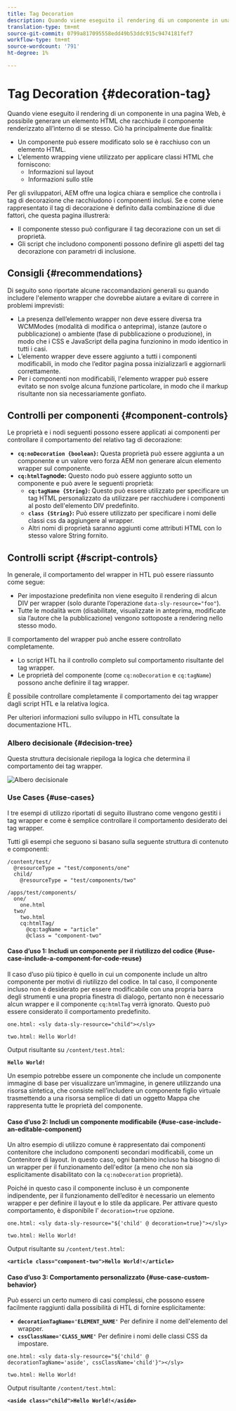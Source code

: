 ```yaml
---
title: Tag Decoration
description: Quando viene eseguito il rendering di un componente in una pagina Web, è possibile generare un elemento HTML che racchiude il componente renderizzato all’interno di se stesso. Per gli sviluppatori, AEM offre una logica chiara e semplice che controlla i tag di decorazione che racchiudono i componenti inclusi.
translation-type: tm+mt
source-git-commit: 0799a817095558edd49b53ddc915c9474181fef7
workflow-type: tm+mt
source-wordcount: '791'
ht-degree: 1%

---
```



# Tag Decoration {#decoration-tag}

Quando viene eseguito il rendering di un componente in una pagina Web, è possibile generare un elemento HTML che racchiude il componente renderizzato all’interno di se stesso. Ciò ha principalmente due finalità:

* Un componente può essere modificato solo se è racchiuso con un elemento HTML.
* L&#39;elemento wrapping viene utilizzato per applicare classi HTML che forniscono:
   * Informazioni sul layout
   * Informazioni sullo stile

Per gli sviluppatori, AEM offre una logica chiara e semplice che controlla i tag di decorazione che racchiudono i componenti inclusi. Se e come viene rappresentato il tag di decorazione è definito dalla combinazione di due fattori, che questa pagina illustrerà:

* Il componente stesso può configurare il tag decorazione con un set di proprietà.
* Gli script che includono componenti possono definire gli aspetti del tag decorazione con parametri di inclusione.

## Consigli {#recommendations}

Di seguito sono riportate alcune raccomandazioni generali su quando includere l&#39;elemento wrapper che dovrebbe aiutare a evitare di correre in problemi imprevisti:

* La presenza dell’elemento wrapper non deve essere diversa tra WCMModes (modalità di modifica o anteprima), istanze (autore o pubblicazione) o ambiente (fase di pubblicazione o produzione), in modo che i CSS e JavaScript della pagina funzionino in modo identico in tutti i casi.
* L’elemento wrapper deve essere aggiunto a tutti i componenti modificabili, in modo che l’editor pagina possa inizializzarli e aggiornarli correttamente.
* Per i componenti non modificabili, l&#39;elemento wrapper può essere evitato se non svolge alcuna funzione particolare, in modo che il markup risultante non sia necessariamente gonfiato.

## Controlli per componenti {#component-controls}

Le proprietà e i nodi seguenti possono essere applicati ai componenti per controllare il comportamento del relativo tag di decorazione:

* **`cq:noDecoration {boolean}`:** Questa proprietà può essere aggiunta a un componente e un valore vero forza AEM non generare alcun elemento wrapper sul componente.
* **`cq:htmlTag`node:** Questo nodo può essere aggiunto sotto un componente e può avere le seguenti proprietà:
   * **`cq:tagName {String}`:** Questo può essere utilizzato per specificare un tag HTML personalizzato da utilizzare per racchiudere i componenti al posto dell&#39;elemento DIV predefinito.
   * **`class {String}`:** Può essere utilizzato per specificare i nomi delle classi css da aggiungere al wrapper.
   * Altri nomi di proprietà saranno aggiunti come attributi HTML con lo stesso valore String fornito.

## Controlli script {#script-controls}

In generale, il comportamento del wrapper in HTL può essere riassunto come segue:

* Per impostazione predefinita non viene eseguito il rendering di alcun DIV per wrapper (solo durante l’operazione `data-sly-resource="foo"`).
* Tutte le modalità wcm (disabilitate, visualizzate in anteprima, modificate sia l’autore che la pubblicazione) vengono sottoposte a rendering nello stesso modo.

Il comportamento del wrapper può anche essere controllato completamente.

* Lo script HTL ha il controllo completo sul comportamento risultante del tag wrapper.
* Le proprietà del componente (come `cq:noDecoration` e `cq:tagName`) possono anche definire il tag wrapper.

È possibile controllare completamente il comportamento dei tag wrapper dagli script HTL e la relativa logica.

Per ulteriori informazioni sullo sviluppo in HTL consultate la documentazione [](https://docs.adobe.com/content/help/it-IT/experience-manager-htl/using/overview.html)HTL.

### Albero decisionale {#decision-tree}

Questa struttura decisionale riepiloga la logica che determina il comportamento dei tag wrapper.

![Albero decisionale](assets/decoration-tag-decision-tree.png)

### Use Cases {#use-cases}

I tre esempi di utilizzo riportati di seguito illustrano come vengono gestiti i tag wrapper e come è semplice controllare il comportamento desiderato dei tag wrapper.

Tutti gli esempi che seguono si basano sulla seguente struttura di contenuto e componenti:

```
/content/test/
  @resourceType = "test/components/one"
  child/
    @resourceType = "test/components/two"
```

```
/apps/test/components/
  one/
    one.html
  two/
    two.html
    cq:htmlTag/
      @cq:tagName = "article"
      @class = "component-two"
```

#### Caso d’uso 1: Includi un componente per il riutilizzo del codice {#use-case-include-a-component-for-code-reuse}

Il caso d’uso più tipico è quello in cui un componente include un altro componente per motivi di riutilizzo del codice. In tal caso, il componente incluso non è desiderato per essere modificabile con una propria barra degli strumenti e una propria finestra di dialogo, pertanto non è necessario alcun wrapper e il componente `cq:htmlTag` verrà ignorato. Questo può essere considerato il comportamento predefinito.

`one.html: <sly data-sly-resource="child"></sly>`

`two.html: Hello World!`

Output risultante su `/content/test.html`:

**`Hello World!`**

Un esempio potrebbe essere un componente che include un componente immagine di base per visualizzare un’immagine, in genere utilizzando una risorsa sintetica, che consiste nell’includere un componente figlio virtuale trasmettendo a una risorsa semplice di dati un oggetto Mappa che rappresenta tutte le proprietà del componente.

#### Caso d’uso 2: Includi un componente modificabile {#use-case-include-an-editable-component}

Un altro esempio di utilizzo comune è rappresentato dai componenti contenitore che includono componenti secondari modificabili, come un Contenitore di layout. In questo caso, ogni bambino incluso ha bisogno di un wrapper per il funzionamento dell&#39;editor (a meno che non sia esplicitamente disabilitato con la `cq:noDecoration` proprietà).

Poiché in questo caso il componente incluso è un componente indipendente, per il funzionamento dell’editor è necessario un elemento wrapper e per definire il layout e lo stile da applicare. Per attivare questo comportamento, è disponibile l&#39; `decoration=true` opzione.

`one.html: <sly data-sly-resource="${'child' @ decoration=true}"></sly>`

`two.html: Hello World!`

Output risultante su `/content/test.html`:

**`<article class="component-two">Hello World!</article>`**

#### Caso d’uso 3: Comportamento personalizzato {#use-case-custom-behavior}

Può esserci un certo numero di casi complessi, che possono essere facilmente raggiunti dalla possibilità di HTL di fornire esplicitamente:

* **`decorationTagName='ELEMENT_NAME'`** Per definire il nome dell&#39;elemento del wrapper.
* **`cssClassName='CLASS_NAME'`** Per definire i nomi delle classi CSS da impostare.

`one.html: <sly data-sly-resource="${'child' @ decorationTagName='aside', cssClassName='child'}"></sly>`

`two.html: Hello World!`

Output risultante `/content/test.html`:

**`<aside class="child">Hello World!</aside>`**
